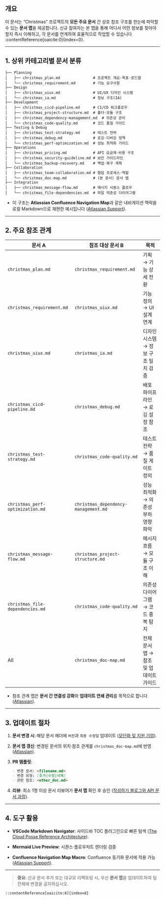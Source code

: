 ## 개요  
이 문서는 “Christmas” 프로젝트의 **모든 주요 문서** 간 상호 참조 구조를 한눈에 파악할 수 있는 **문서 맵**을 제공합니다. 신규 참여자는 본 맵을 통해 어디서 어떤 정보를 찾아야 할지 즉시 이해하고, 각 문서를 연계하여 효율적으로 작업할 수 있습니다 :contentReference[oaicite:0]{index=0}.

---

## 1. 상위 카테고리별 문서 분류  
```plaintext
├── Planning
│   ├── christmas_plan.md               # 프로젝트 개요·목표·로드맵
│   └── christmas_requirement.md        # 기능 요구사항
├── Design
│   ├── christmas_uiux.md               # UI/UX 디자인 시스템
│   └── christmas_ia.md                 # 정보 구조(IA)
├── Development
│   ├── christmas_cicd-pipeline.md      # CI/CD 워크플로우
│   ├── christmas_project-structure.md  # 폴더·모듈 구조
│   ├── christmas_dependency-management.md  # 의존성 관리
│   └── christmas_code-quality.md       # 코드 품질 가이드
├── Testing & Debug
│   ├── christmas_test-strategy.md      # 테스트 전략
│   ├── christmas_debug.md              # 로깅·디버깅 정책
│   └── christmas_perf-optimization.md  # 성능 최적화 가이드
├── Operations
│   ├── christmas_pricing.md            # API 요금제·비용 구조
│   ├── christmas_security-guideline.md # 보안 가이드라인
│   └── christmas_backup-recovery.md    # 백업·복구 계획
├── Collaboration
│   ├── christmas_team-collaboration.md # 협업 프로세스·역할
│   └── christmas_doc-map.md            # (본 문서) 문서 맵
├── Integration
│   ├── christmas_message-flow.md       # 메시지 시퀀스 플로우
│   └── christmas_file-dependencies.md  # 파일 의존성 다이어그램
````

- 이 구조는 **Atlassian Confluence Navigation Map**과 같은 내비게이션 맥락을 로컬 Markdown으로 재현한 예시입니다 ([Atlassian Support](https://support.atlassian.com/confluence-cloud/docs/insert-the-navigation-map-macro/?utm_source=chatgpt.com "Insert the navigation map macro | Confluence Cloud")).
    

---

## 2. 주요 참조 관계

|문서 A|참조 대상 문서 B|목적|
|---|---|---|
|`christmas_plan.md`|`christmas_requirement.md`|기획 → 기능 상세 전환|
|`christmas_requirement.md`|`christmas_uiux.md`|기능 정의 → UI 설계 연계|
|`christmas_uiux.md`|`christmas_ia.md`|디자인 시스템 → 정보 구조 일치 검증|
|`christmas_cicd-pipeline.md`|`christmas_debug.md`|배포 파이프라인 → 로깅 설정 참조|
|`christmas_test-strategy.md`|`christmas_code-quality.md`|테스트 전략 → 품질 게이트 정의|
|`christmas_perf-optimization.md`|`christmas_dependency-management.md`|성능 최적화 → 의존성 부하 영향 파악|
|`christmas_message-flow.md`|`christmas_project-structure.md`|메시지 흐름 → 모듈 구조 이해|
|`christmas_file-dependencies.md`|`christmas_code-quality.md`|의존성 다이어그램 → 코드 중복 탐지|
|All|`christmas_doc-map.md`|전체 문서 맵 → 참조 및 업데이트 가이드|

- 참조 관계 맵은 **문서 간 연결성 강화**와 **업데이트 연쇄 관리**를 목적으로 합니다 ([Atlassian](https://www.atlassian.com/software/confluence/resources/guides/how-to/process-map?utm_source=chatgpt.com "Free Process Map Template | Atlassian")).
    

---

## 3. 업데이트 절차

1. **문서 변경 시**: 해당 문서 헤더에 `버전`과 `최종 수정일` 업데이트 ([모던화 및 지원 기업](https://www.liatrio.com/resources/blog/5-markdown-features-for-better-documentation?utm_source=chatgpt.com "5 Overlooked Markdown Features for Better Project Documentation")).
    
2. **문서 맵 갱신**: 변경된 문서의 위치·참조 관계를 `christmas_doc-map.md`에 반영 ([Atlassian](https://www.atlassian.com/work-management/knowledge-sharing/documentation/process-documentation?utm_source=chatgpt.com "The Ultimate Guide to Process Documentation | The Workstream")).
    
3. **PR 템플릿**:
    
    ```markdown
    - 변경 문서: <filename.md>
    - 변경 유형: [추가|수정|삭제]
    - 관련 참조: <other_doc.md>
    ```
    
4. **리뷰**: 최소 1명 이상 문서 리뷰어가 **문서 맵** 확인 후 승인 ([작성하기 블로그와 API 문서 과정](https://idratherbewriting.com/files/doc-navigation-wtd/design-principles-for-doc-navigation/?utm_source=chatgpt.com "Building navigation for your documentation site: 5 best practices in ...")).
    

---

## 4. 도구 활용

- **VSCode Markdown Navigator**: 사이드바 TOC 플러그인으로 빠른 탐색 ([The Cloud Posse Reference Architecture](https://docs.cloudposse.com/best-practices/developer/markdown/?utm_source=chatgpt.com "Markdown Best Practices | The Cloud Posse Reference Architecture")).
    
- **Mermaid Live Preview**: 시퀀스·플로우차트 렌더링 검증
    
- **Confluence Navigation Map Macro**: Confluence 동기화 문서에 적용 가능 ([Atlassian Support](https://support.atlassian.com/confluence-cloud/docs/insert-the-navigation-map-macro/?utm_source=chatgpt.com "Insert the navigation map macro | Confluence Cloud")).
    

---

> **중요**: 신규 문서 추가 또는 대규모 리팩토링 시, 우선 **문서 맵**을 업데이트하여 팀 전체에 변경을 공지하십시오.

```
::contentReference[oaicite:8]{index=8}
```